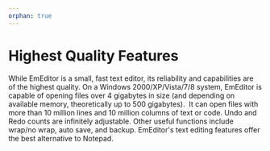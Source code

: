 ```yaml
---
orphan: true
---
```

# Highest Quality Features

While EmEditor is a small, fast text editor, its reliability and
capabilities are of the highest quality. On a Windows 2000/XP/Vista/7/8 system,
EmEditor is capable of opening files over 4 gigabytes in size (and depending on available memory,
theoretically up to 500 gigabytes).  It can open files with more than 10
million lines and 10 million columns of text or code. Undo and Redo counts are infinitely adjustable. Other
useful functions include wrap/no wrap, auto save, and backup. EmEditor's text
editing features offer the best alternative to Notepad.
